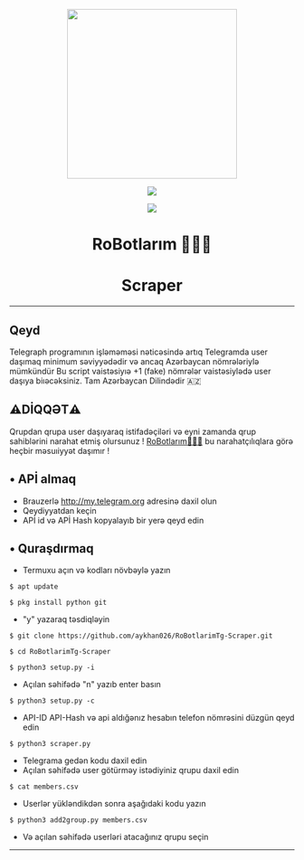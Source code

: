 <p align="center">
  <img src="https://telegra.ph/file/d827dfc6b2da61667a5d4.jpg" width="300" height="300">
</p>

<p align="center"><img src="https://img.shields.io/badge/Version-3.1-brightgreen"></p>
<p align="center">
  <a href="https://github.com/aykhan026">
    <img src="https://img.shields.io/github/followers/aykhan026?label=Follow&style=social">
  </a>
  <a href="https://github.com/aykhan026/RoBotlarimTg-Scraper">
    
  </a>

<div align="center">
  <h1>RoBotlarım 👨🏻‍💻</h1>
  <h1>Scraper</h1>
</div>

---
## Qeyd 
Telegraph programının işləməməsi nəticəsində artıq 
Telegramda user daşımaq minimum səviyyədədir və ancaq Azərbaycan nömrələriylə mümkündür
Bu script vaistəsiyıə +1 (fake) nömrələr vaistəsiylədə user daşıya biıəcəksiniz.
Tam Azərbaycan Dilindədir 🇦🇿
## ⚠️DİQQƏT⚠️
Qrupdan qrupa user daşıyaraq istifadəçiləri və eyni zamanda
qrup sahiblərini narahat etmiş olursunuz !
<a href="https://t.me/RoBotlarimTg">RoBotlarım👨🏻‍💻</a> bu narahatçılıqlara görə heçbir məsuıiyyət daşımır !

## • APİ almaq
* Brauzerlə http://my.telegram.org adresinə daxil olun
* Qeydiyyatdan keçin
* APİ id və APİ Hash kopyalayıb bir yerə qeyd edin

## • Quraşdırmaq
* Termuxu açın və kodları növbəylə yazın

`$ apt update`

`$ pkg install python git`

* "y" yazaraq təsdiqləyin

`$ git clone https://github.com/aykhan026/RoBotlarimTg-Scraper.git`

`$ cd RoBotlarimTg-Scraper`

`$ python3 setup.py -i`

* Açılan səhifədə "n" yazıb enter basın

`$ python3 setup.py -c`

* API-ID API-Hash və api aldığənız hesabın telefon nömrəsini düzgün qeyd edin

`$ python3 scraper.py`

* Telegrama gedən kodu daxil edin
* Açılan səhifədə user götürməy istədiyiniz qrupu daxil edin

`$ cat members.csv`

* Userlər yükləndikdən sonra aşağıdaki kodu yazın

`$ python3 add2group.py members.csv`

* Və açılan səhifədə userləri atacağınız qrupu seçin
---

